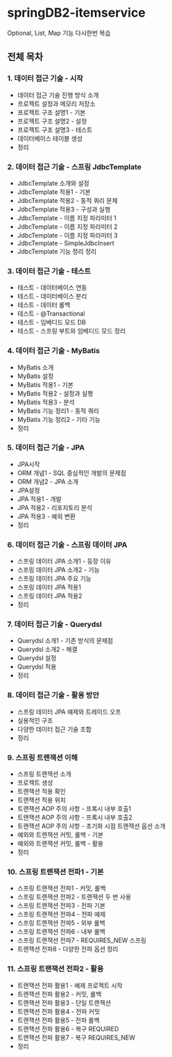 # springDB2-itemservice

Optional, List, Map 기능 다시한번 복습

## 전체 목차

### 1. 데이터 접근 기술 - 시작
- 데이터 접근 기술 진행 방식 소개 
- 프로젝트 설정과 메모리 저장소 
- 프로젝트 구조 설명1 - 기본 
- 프로젝트 구조 설명2 - 설정 
- 프로젝트 구조 설명3 - 테스트 
- 데이터베이스 테이블 생성
- 정리

### 2. 데이터 접근 기술 - 스프링 JdbcTemplate
- JdbcTemplate 소개와 설정 
- JdbcTemplate 적용1 - 기본
- JdbcTemplate 적용2 - 동적 쿼리 문제
- JdbcTemplate 적용3 - 구성과 실행 
- JdbcTemplate - 이름 지정 파라미터 1 
- JdbcTemplate - 이름 지정 파라미터 2 
- JdbcTemplate - 이름 지정 파라미터 3 
- JdbcTemplate - SimpleJdbcInsert 
- JdbcTemplate 기능 정리
정리

### 3. 데이터 접근 기술 - 테스트
- 테스트 - 데이터베이스 연동 
- 테스트 - 데이터베이스 분리 
- 테스트 - 데이터 롤백 
- 테스트 - @Transactional 
- 테스트 - 임베디드 모드 DB
- 테스트 - 스프링 부트와 임베디드 모드 정리

### 4. 데이터 접근 기술 - MyBatis
- MyBatis 소개
- MyBatis 설정
- MyBatis 적용1 - 기본
- MyBatis 적용2 - 설정과 실행
- MyBatis 적용3 - 분석
- MyBatis 기능 정리1 - 동적 쿼리 
- MyBatis 기능 정리2 - 기타 기능 
- 정리

### 5. 데이터 접근 기술 - JPA
- JPA시작
- ORM 개념1 - SQL 중심적인 개발의 문제점 
- ORM 개념2 - JPA 소개
- JPA설정
- JPA 적용1 - 개발
- JPA 적용2 - 리포지토리 분석
- JPA 적용3 - 예외 변환
- 정리

### 6. 데이터 접근 기술 - 스프링 데이터 JPA
- 스프링 데이터 JPA 소개1 - 등장 이유 
- 스프링 데이터 JPA 소개2 - 기능 
- 스프링 데이터 JPA 주요 기능
- 스프링 데이터 JPA 적용1
- 스프링 데이터 JPA 적용2 
- 정리

### 7. 데이터 접근 기술 - Querydsl
- Querydsl 소개1 - 기존 방식의 문제점 
- Querydsl 소개2 - 해결
- Querydsl 설정
- Querydsl 적용
- 정리

### 8. 데이터 접근 기술 - 활용 방안
- 스프링 데이터 JPA 예제와 트레이드 오프 
- 실용적인 구조
- 다양한 데이터 접근 기술 조합
- 정리

### 9. 스프링 트랜잭션 이해
- 스프링 트랜잭션 소개
- 프로젝트 생성
- 트랜잭션 적용 확인
- 트랜잭션 적용 위치
- 트랜잭션 AOP 주의 사항 - 프록시 내부 호출1 
- 트랜잭션 AOP 주의 사항 - 프록시 내부 호출2 
- 트랜잭션 AOP 주의 사항 - 초기화 시점 트랜잭션 옵션 소개
- 예외와 트랜잭션 커밋, 롤백 - 기본 
- 예외와 트랜잭션 커밋, 롤백 - 활용
- 정리

### 10. 스프링 트랜잭션 전파1 - 기본
- 스프링 트랜잭션 전파1 - 커밋, 롤백
- 스프링 트랜잭션 전파2 - 트랜잭션 두 번 사용 
- 스프링 트랜잭션 전파3 - 전파 기본
- 스프링 트랜잭션 전파4 - 전파 예제
- 스프링 트랜잭션 전파5 - 외부 롤백
- 스프링 트랜잭션 전파6 - 내부 롤백
- 스프링 트랜잭션 전파7 - REQUIRES_NEW 스프링 
- 트랜잭션 전파8 - 다양한 전파 옵션 정리

### 11. 스프링 트랜잭션 전파2 - 활용
- 트랜잭션 전파 활용1 - 예제 프로젝트 시작 
- 트랜잭션 전파 활용2 - 커밋, 롤백 
- 트랜잭션 전파 활용3 - 단일 트랜잭션
- 트랜잭션 전파 활용4 - 전파 커밋
- 트랜잭션 전파 활용5 - 전파 롤백
- 트랜잭션 전파 활용6 - 복구 REQUIRED 
- 트랜잭션 전파 활용7 - 복구 REQUIRES_NEW 
- 정리
